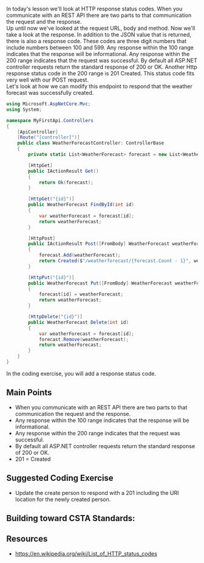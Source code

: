 In today's lesson we'll look at HTTP response status codes.  When you communicate with an REST API there are two parts to that communication the request and the response.  
Up until now we've looked at the request URL, body and method.  Now we'll take a look at the response.  In addition to the JSON value that is returned, there is also a response code.
These codes are three digit numbers that include numbers between 100 and 599.  Any response within the 100 range indicates that the response will be informational.
Any response within the 200 range indicates that the request was successful.  By default all ASP.NET controller requests return the standard response of 200 or OK.
Another Http response status code in the 200 range is 201 Created.  This status code fits very well with our POST request.  
Let's look at how we can modify this endpoint to respond that the weather forecast was successfully created.

``` cs
using Microsoft.AspNetCore.Mvc;
using System;

namespace MyFirstApi.Controllers
{
    [ApiController]
    [Route("[controller]")]
    public class WeatherForecastController: ControllerBase
    {
        private static List<WeatherForecast> forecast = new List<WeatherForecast>();

        [HttpGet]
        public IActionResult Get()
        {
            return Ok(forecast);
        }

        [HttpGet("{id}")]
        public WeatherForecast FindById(int id)
        {
            var weatherForecast = forecast[id];
            return weatherForecast;
        }

        [HttpPost]
        public IActionResult Post([FromBody] WeatherForecast weatherForecast)
        {
            forecast.Add(weatherForecast);
            return Created($"/weatherforecast/{forecast.Count - 1}", weatherForecast);
        }

        [HttpPut("{id}")]
        public WeatherForecast Put([FromBody] WeatherForecast weatherForecast, [FromRoute] int id)
        {
            forecast[id] = weatherForecast;
            return weatherForecast;
        }

        [HttpDelete("{id}")]
        public WeatherForecast Delete(int id)
        {
            var weatherForecast = forecast[id];
            forecast.Remove(weatherForecast);
            return weatherForecast;
        }
    }
}
```

In the coding exercise, you will add a response status code.

## Main Points
- When you communicate with an REST API there are two parts to that communication the request and the response.
- Any response within the 100 range indicates that the response will be informational.
- Any response within the 200 range indicates that the request was successful.
- By default all ASP.NET controller requests return the standard response of 200 or OK.
- 201 = Created

## Suggested Coding Exercise
- Update the create person to respond with a 201 including the URI location for the newly created person.

## Building toward CSTA Standards:

## Resources
- https://en.wikipedia.org/wiki/List_of_HTTP_status_codes
